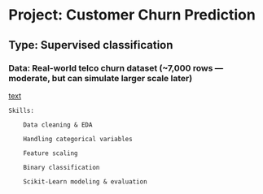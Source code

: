 # Project: Customer Churn Prediction

##    Type: Supervised classification

###    Data: Real-world telco churn dataset (~7,000 rows — moderate, but can simulate larger scale later)
[text](https://www.kaggle.com/datasets/blastchar/telco-customer-churn?resource=download)

    Skills:

        Data cleaning & EDA

        Handling categorical variables

        Feature scaling

        Binary classification

        Scikit-Learn modeling & evaluation